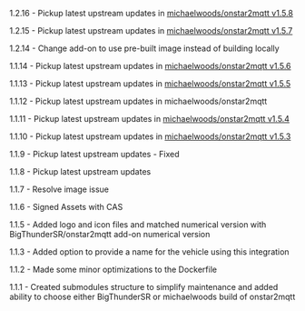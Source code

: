 1.2.16 - Pickup latest upstream updates in [michaelwoods/onstar2mqtt v1.5.8](https://github.com/michaelwoods/onstar2mqtt/releases/tag/v1.5.8)

1.2.15 - Pickup latest upstream updates in [michaelwoods/onstar2mqtt v1.5.7](https://github.com/michaelwoods/onstar2mqtt/releases/tag/v1.5.7)

1.2.14 - Change add-on to use pre-built image instead of building locally

1.1.14 - Pickup latest upstream updates in [michaelwoods/onstar2mqtt v1.5.6](https://github.com/michaelwoods/onstar2mqtt/releases/tag/v1.5.6)

1.1.13 - Pickup latest upstream updates in [michaelwoods/onstar2mqtt v1.5.5](https://github.com/michaelwoods/onstar2mqtt/releases/tag/v1.5.5)

1.1.12 - Pickup latest upstream updates in michaelwoods/onstar2mqtt

1.1.11 - Pickup latest upstream updates in [michaelwoods/onstar2mqtt v1.5.4](https://github.com/michaelwoods/onstar2mqtt/releases/tag/v1.5.4)

1.1.10 - Pickup latest upstream updates in [michaelwoods/onstar2mqtt v1.5.3](https://github.com/michaelwoods/onstar2mqtt/releases/tag/v1.5.3)

1.1.9 - Pickup latest upstream updates - Fixed

1.1.8 - Pickup latest upstream updates

1.1.7 - Resolve image issue

1.1.6 - Signed Assets with CAS

1.1.5 - Added logo and icon files and matched numerical version with BigThunderSR/onstar2mqtt add-on numerical version

1.1.3 - Added option to provide a name for the vehicle using this integration

1.1.2 - Made some minor optimizations to the Dockerfile

1.1.1 - Created submodules structure to simplify maintenance and added ability to choose either BigThunderSR or michaelwoods build of onstar2mqtt
